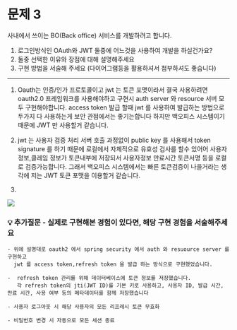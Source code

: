 # 문제 3

사내에서 쓰이는 BO(Back office) 서비스를 개발하려고 합니다.

1. 로그인방식인 OAuth와 JWT 둘중에 어느것을 사용하여 개발을 하실건가요?
2. 둘중 선택한 이유와 장점에 대해 설명해주세요
3. 구현 방법을 서술해 주세요 (다이어그램등을 활용하셔서 첨부하셔도 좋습니다)

---
1. Oauth는 인증/인가 프로토콜이고 jwt 는 토큰 포맷이라서 결국 사용하려면 oauth2.0 프레임워크를 사용해야하고
   구현시 auth server 와 resource 서버 모두 구현해야합니다. access token 발급 할때 jwt 를 사용하여 발급하는 방법으로
   두가지 다 사용하는게 보안 관점에서는 좋기는합니다 하지만 백오피스 시스템이기 때문에 JWT 만 사용할거 같습니다.

2. jwt 는 사용자 검증 처리 서버 호출 과정없이 public key 를 사용해서 token signature 를 하기 때문에
   로컬에서 자체적으로 유효성 검사를 할수 있어어 사용자 정보,클레임 정보가 토큰내부에 저장되서 사용자정보 만료시간 토큰서명 등을 로컬로 검증가능합니다. 
   그래서 백오피스 시스템에서는 빠른 토큰검증이 나을거라는 생각에 저는 JWT 토큰 포맷을 이용할거 같습니다.

3. <br /> 
<img src="https://lh3.googleusercontent.com/fife/ALs6j_EsrHxPaQ8KqLNsAwer7Y2PtG_HjZ-Eknsu3pk8gAOSbiZa6WClHK2IA3BuZQUsKhl1SM-Q8zVNJTDhtoeoF_zpQ324ZtG_kG_i6gW5NmDmAL_5uQ1TuxCMW7LEISrxYmIuEQCfVGV-r7qXocUberLbWarfuiLIdOfVqysdTxNsuaM3kzefd9WZp5Vu7jLZXLa2p8K4fp2gJplPWcY4DeW5DUqXwrrOetTQJdrdPJc6SPX03_iivrboFya8NT54HEnQUTkT0xLhmM4HOTfPUw2reJ6o7o0xSFmJZzmoLy8mqxhxI1khELFM8l79_IIoJKE8NF8Qxus-oy7BbwPOlBINZn4PXjiP38tDpNPVruJM1AmDHH4rJM-IYrwfZKwayUZYVl_L37QL8eR3oEV3L8wFAqAWHBjSY6SLpoxHmplb0s9CCB1nB2FZWlAZ8bsn0xkkbUqpglkAK5jAesgJtTjzuL4HvjyTXGosuZFFH-JLioNnFnUcrS3ljx2BgLV-vDRv6q7cgpVDrshs3fDnpbHizQ0tunLWxHj_4LqldBUUP5T5NzozyTgFE70LEmzeJmqy4yHN2VSgxY-c5icziDF3DOs20fciq_5OpATHfCKWckG84t1_99fFNQ-JxVk-UKB2GiCI9JAumtaRomaty40IBidPbnNhUP6rPvSE4jGJHPoe1RCGaRSek2tzPaMLyQWa2iBH_IzkXqcSJfYILYjS--oTxRz2aU-gjpjB4IsPVXkcPpupVkOnJDR8190zoGtQeWLl8o5sM42bBnp6uKSoi5QYQ-7C_Nei5V8W-PSftLvK6E7jEu26b6VDekvHPqZfdhaBRvRlRDYBCQxHILiEfEogFYu88zkNV-izCNxqM-usi1TG73hk5OfT0vEglWo5ylaC6q17Y9jLAeHN4Hput_C0Rk1myFez6H4gltUS1QfwqwOWl2ggpWMe9-WrcyWFsDo0LiTbeYF6FkCn6iAAkgBnaUagfMRf_ljzzLqcROQ06TUA5RH5fRnRauX9zbTjZrNv6DO4-1qE_YqDpMhl1GJZjVi5f0qO0kJK60Vg3nuri-qMvray7j3-Y3xXhE-JV_TMejNRluIyNaX9XHNEodo3KCGk9qnSyCTGn8prOj-WzmvQDDRSRmdkZxXB67aPv1UvwMYnR6pgnwJKcDTVtpiVGrX3tgw1TSAMvUowIT5QTRUkM26O83Qnjf1AX5sRWSIQf2LPFX0-6St45fvBesFft6CXsUhzBuVO3zckfQO4KreEgZuwa72ncUBVLEyxpyZcUf8tVnaRRVN5Ozm3xXCQIh1GJWhImV8kfmqZQFerljqNI0O6a5Jk4adLJ0kG4Jk-mDwOyZ1haH1T-GFei7_2d8NIEKHsAfIxr4zo7vQ0dxyzqtHr1xufLqlbcHZ4uJFi1_WoAF-jDYxNEX0xo_-zTcBoIpCcPgRZUDdTb2mX-IDrI-_iCCqrI2bqXdf4J8B5BznHrwVw5D4vYNDHOZqnFKf-oKTAv2Gw7sUNfhIYc2tkBRUqwn8JLetrq2NvR8y8fURn8-p6pawI307cNuhEbHbNXD2I8GsMRRyhV0NVHgkSWlywvxHiq7McGpIvSlHtOg=w1024-h1006">   




### 💡 추가질문 - 실제로 구현해본 경험이 있다면, 해당 구현 경험을 서술해주세요
    - 위에 설명대로 oauth2 에서 spring security 에서 auth 와 resuource server 를 구현하고
      jwt 를 access token,refresh token 을 발급 하는 방식으로 구현했었습니다.
      
    -  refresh token 관리를 위해 데이터베이스에 토큰 정보를 저장했습니다. 
       각 refresh token의 jti(JWT ID)를 기본 키로 사용하고, 사용자 ID, 발급 시간, 만료 시간, 사용 여부 등의 메타데이터를 함께 저장했습니다

    - 사용자 로그아웃 시 해당 사용자의 모든 리프레시 토큰 무효화

    - 비밀번호 변경 시 자동으로 모든 세션 종료

